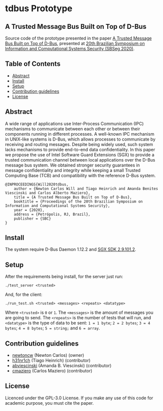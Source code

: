 # tdbus Prototype

## A Trusted Message Bus Built on Top of D-Bus

Source code of the prototype presented in the paper [A Trusted Message Bus Built on Top of D-Bus](http://sbseg.sbc.org.br/2020/en), presented at [20th Brazilian Symposium on Information and Computational Systems Security (SBSeg 2020)](http://sbseg.sbc.org.br/2020/en).

## Table of Contents ##
- [Abstract](#abstract)
- [Install](#install)
- [Setup](#setup)
- [Contribution guidelines](#contribution-guidelines)
- [License](#license)

## Abstract ##

A wide range of applications use Inter-Process Communication (IPC) mechanisms to communicate between each other or between their components running in different processes. A well-known IPC mechanism in UNIX-like systems is D-Bus, which allows processes to communicate by receiving and routing messages. Despite being widely used, such system lacks mechanisms to provide end-to-end data confidentiality. In this paper we propose the use of Intel Software Guard Extensions (SGX) to provide a trusted communication channel between local applications over the D-Bus message bus system. We obtained stronger security guarantees in message confidentiality and integrity while keeping a small Trusted Computing Base (TCB) and compatibility with the reference D-Bus system.

```
@INPROCEEDINGS{Will2020tdbus,
    author = {Newton Carlos Will and Tiago Heinrich and Amanda Benites Viescinski and Carlos Alberto Maziero},
    title = {A Trusted Message Bus Built on Top of D-Bus},
    booktitle = {Proceedings of the 20th Brazilian Symposium on Information and Computational Systems Security},
    year = {2020},
    address = {Petrópolis, RJ, Brazil},
    publisher = {SBC}
}
```

## Install ##

The system require D-Bus Daemon 1.12.2 and [SGX SDK 2.9.101.2](https://github.com/intel/linux-sgx).

## Setup ##

After the requirements being install, for the server just run:
```
./test_server <trusted>
```

And, for the client:

```
./run_test.sh <trusted> <messages> <repeats> <datatype>
```

Where `<trusted>` is `0` or `1`. The `<messages>` is the amount of messages you are going to send. The `<repeats>` is the number of tests that will run, and `<datatype>` is the type of data to be sent: `1 = 1 byte`; `2 = 2 bytes`; `3 = 4 bytes`; `4 = 8 bytes`; `5 = string;` and `6 = array`.

## Contribution guidelines ##
* [newtoncw](https://github.com/newtoncw) (Newton Carlos) (owner)
* [h31nr1ch](https://github.com/h31nr1ch) (Tiago Heinrich) (contributor)
* [abviescinski](https://github.com/abviescinski) (Amanda B. Viescinski) (contributor)
* [cmaziero](https://github.com/cmaziero) (Carlos Maziero) (contributor)

## License ##

Licenced under the GPL-3.0 License. If you make any use of this code for academic purpose, you must cite the paper.
